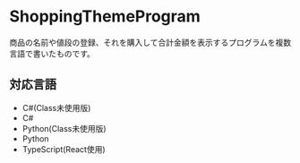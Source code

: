 # ShoppingThemeProgram

商品の名前や値段の登録、それを購入して合計金額を表示するプログラムを複数言語で書いたものです。

## 対応言語

- C#(Class未使用版)
- C#
- Python(Class未使用版)
- Python
- TypeScript(React使用)

